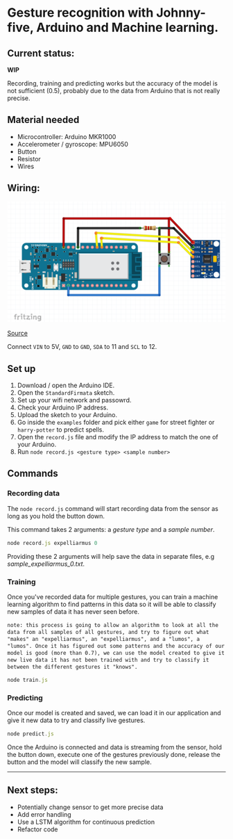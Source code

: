 # Gesture recognition with Johnny-five, Arduino and Machine learning.

## Current status:

**WIP**

Recording, training and predicting works but the accuracy of the model is not sufficient (0.5), probably due to the data from Arduino that is not really precise.

## Material needed

* Microcontroller: Arduino MKR1000
* Accelerometer / gyroscope: MPU6050
* Button
* Resistor
* Wires

## Wiring:

![Sketch](sketch-mkr1000.png)

[Source](https://maker.pro/arduino/tutorial/how-to-interface-arduino-and-the-mpu-6050-sensor)

Connect `VIN` to 5V, `GND` to `GND`, `SDA` to 11 and `SCL` to 12.

## Set up

1. Download / open the Arduino IDE.
2. Open the `StandardFirmata` sketch.
3. Set up your wifi network and passowrd.
4. Check your Arduino IP address.
5. Upload the sketch to your Arduino.
6. Go inside the `examples` folder and pick either `game` for street fighter or `harry-potter` to predict spells.
7. Open the `record.js` file and modify the IP address to match the one of your Arduino.
8. Run `node record.js <gesture type> <sample number>`

## Commands

### Recording data

The `node record.js` command will start recording data from the sensor as long as you hold the button down.

This command takes 2 arguments: a *gesture type* and a *sample number*.

```js
node record.js expelliarmus 0
```

Providing these 2 arguments will help save the data in separate files, e.g *sample_expelliarmus_0.txt*.

### Training

Once you've recorded data for multiple gestures, you can train a machine learning algorithm to find patterns in this data so it will be able to classify new samples of data it has never seen before.

```
note: this process is going to allow an algorithm to look at all the data from all samples of all gestures, and try to figure out what "makes" an "expelliarmus", an "expelliarmus", and a "lumos", a "lumos". Once it has figured out some patterns and the accuracy of our model is good (more than 0.7), we can use the model created to give it new live data it has not been trained with and try to classify it between the different gestures it "knows".
```

```js
node train.js
```

### Predicting

Once our model is created and saved, we can load it in our application and give it new data to try and classify live gestures.

```js
node predict.js
```

Once the Arduino is connected and data is streaming from the sensor, hold the button down, execute one of the gestures previously done, release the button and the model will classify the new sample.

---

## Next steps:

* Potentially change sensor to get more precise data
* Add error handling
* Use a LSTM algorithm for continuous prediction
* Refactor code